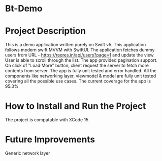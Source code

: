 # Bt-Demo

# Project Description
This is a demo application written purely on Swift v5. This application follows modern swift MVVM with SwiftUI.
The application fetches dummy users from URL - https://reqres.in/api/users?page=1 and update the view. User is able to scroll through the list. The app provided pagination support. On click of "Load More" button, client request the server to fetch more contents from server.
The app is fully unit tested and error handled. All the components like networking layer, viewmodel & model are fully unit tested covering all the possible use cases. The current coverage for the app is 95.3%

# How to Install and Run the Project
The project is compatable with XCode 15.

# Future Improvements
Generic network layer 

